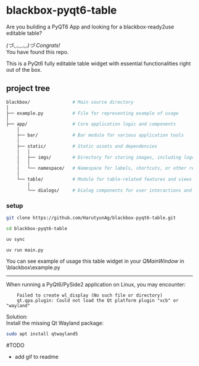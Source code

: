 # blackbox-pyqt6-table

Are you building a PyQT6 App and looking for a blackbox-ready2use editable table?  

*(づ◡﹏◡)づ Congrats!*  
You have found this repo.

This is a PyQt6 fully editable table widget with essential functionalities right out of the box.

## project tree

```bash
blackbox/                # Main source directory
│
├── example.py           # File for representing example of usage  
│
├── app/                 # Core application logic and components  
    │
    ├── bar/             # Bar module for various application tools
    │
    ├── static/          # Static assets and dependencies  
    │   │
    │   ├── imgs/        # Directory for storing images, including logos and icons  
    │   │
    │   └── namespace/   # Namespace for labels, shortcuts, or other reusable elements  
    │
    └── table/           # Module for table-related features and views  
        │
        └── dialogs/     # Dialog components for user interactions and prompts  
```


### setup

```bash
git clone https://github.com/HarutyunAg/blackbox-pyqt6-table.git

cd blackbox-pyqt6-table

uv sync

uv run main.py
```

You can see example of usage this table widget in your *QMainWindow* in \blackbox\example.py

-----

When running a PyQt6/PySide2 application on Linux, you may encounter:
```
    Failed to create wl_display (No such file or directory)  
    qt.qpa.plugin: Could not load the Qt platform plugin "xcb" or "wayland"  
```
Solution:  
    Install the missing Qt Wayland package:  

```bash
sudo apt install qtwayland5
```

#TODO
- add gif to readme  
